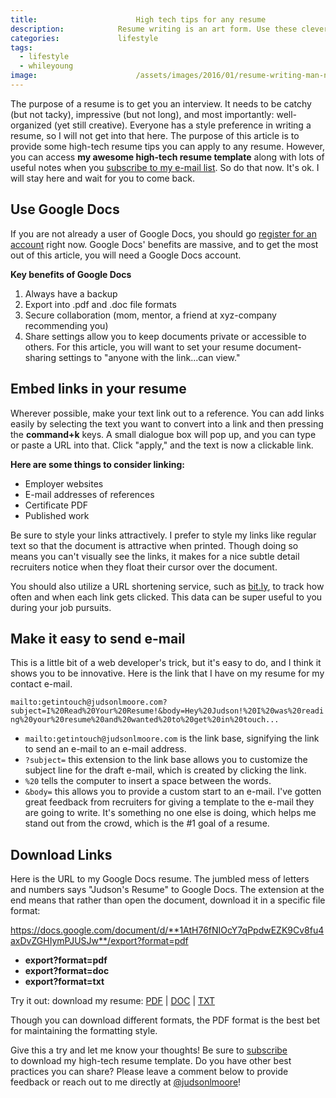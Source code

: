 ```yaml
---
title:						High tech tips for any resume
description:			Resume writing is an art form. Use these clever resume tips to show that you understand the technology and think outside of the box.
categories:				lifestyle
tags:
  - lifestyle
  - whileyoung
image:						/assets/images/2016/01/resume-writing-man-notebook-laptop-1.jpg
---
```


The purpose of a resume is to get you an interview. It needs to be catchy (but not tacky), impressive (but not long), and most importantly: well-organized (yet still creative). Everyone has a style preference in writing a resume, so I will not get into that here. The purpose of this article is to provide some high-tech resume tips you can apply to any resume. However, you can access **my awesome high-tech resume template** along with lots of useful notes when you [subscribe to my e-mail list](/subscribe). So do that now. It's ok. I will stay here and wait for you to come back.

## Use Google Docs

If you are not already a user of Google Docs, you should go [register for an account](https://www.google.com/docs/about) right now. Google Docs' benefits are massive, and to get the most out of this article, you will need a Google Docs account.

**Key benefits of Google Docs**

1. Always have a backup
2. Export into .pdf and .doc file formats
3. Secure collaboration (mom, mentor, a friend at xyz-company recommending you)
4. Share settings allow you to keep documents private or accessible to others. For this article, you will want to set your resume document-sharing settings to "anyone with the link...can view."

## Embed links in your resume

Wherever possible, make your text link out to a reference. You can add links easily by selecting the text you want to convert into a link and then pressing the **command+k** keys. A small dialogue box will pop up, and you can type or paste a URL into that. Click "apply," and the text is now a clickable link.

**Here are some things to consider linking:**
- Employer websites
- E-mail addresses of references
- Certificate PDF
- Published work

Be sure to style your links attractively. I prefer to style my links like regular text so that the document is attractive when printed. Though doing so means you can't visually see the links, it makes for a nice subtle detail recruiters notice when they float their cursor over the document.

You should also utilize a URL shortening service, such as [bit.ly](https://bitly.com/), to track how often and when each link gets clicked. This data can be super useful to you during your job pursuits.

## Make it easy to send e-mail

This is a little bit of a web developer's trick, but it's easy to do, and I think it shows you to be innovative. Here is the link that I have on my resume for my contact e-mail.

`mailto:getintouch@judsonlmoore.com?subject=I%20Read%20Your%20Resume!&body=Hey%20Judson!%20I%20was%20reading%20your%20resume%20and%20wanted%20to%20get%20in%20touch...`

- `mailto:getintouch@judsonlmoore.com` is the link base, signifying the link to send an e-mail to an e-mail address.
- `?subject=` this extension to the link base allows you to customize the subject line for the draft e-mail, which is created by clicking the link.
- `%20` tells the computer to insert a space between the words.
- `&body=` this allows you to provide a custom start to an e-mail. I've gotten great feedback from recruiters for giving a template to the e-mail they are going to write. It's something no one else is doing, which helps me stand out from the crowd, which is the #1 goal of a resume.

## Download Links

Here is the URL to my Google Docs resume. The jumbled mess of letters and numbers says "Judson's Resume" to Google Docs. The extension at the end means that rather than open the document, download it in a specific file format:

https://docs.google.com/document/d/**1AtH76fNIOcY7qPpdwEZK9Cv8fu4axDvZGHIymPJUSJw**/export?format=pdf
- **export?format=pdf**
- **export?format=doc**
- **export?format=txt**

Try it out: download my resume: [PDF](https://docs.google.com/document/d/1AtH76fNIOcY7qPpdwEZK9Cv8fu4axDvZGHIymPJUSJw/export?format=pdf) | [DOC](https://docs.google.com/document/d/1AtH76fNIOcY7qPpdwEZK9Cv8fu4axDvZGHIymPJUSJw/export?format=doc) | [TXT](https://docs.google.com/document/d/1AtH76fNIOcY7qPpdwEZK9Cv8fu4axDvZGHIymPJUSJw/export?format=txt)

Though you can download different formats, the PDF format is the best bet for maintaining the formatting style.

Give this a try and let me know your thoughts! Be sure to [subscribe](/subscribe) to download my high-tech resume template. Do you have other best practices you can share? Please leave a comment below to provide feedback or reach out to me directly at [@judsonlmoore](https://twitter.com/judsonlmoore)!